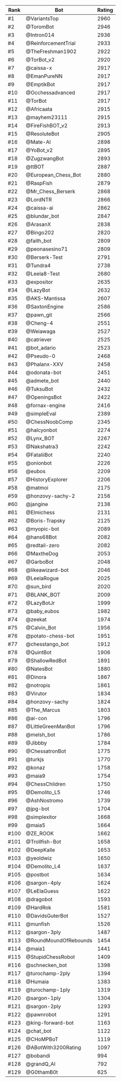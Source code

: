 Rank|Bot|Rating
---|---|---
#1|@VariantsTop|2960
#2|@ToromBot|2946
#3|@Intron014|2936
#4|@ReinforcementTrial|2933
#5|@TheFreshman1902|2922
#6|@TorBot_v2|2920
#7|@caissa-x|2917
#8|@EmanPureNN|2917
#9|@EmptikBot|2917
#10|@Occhessadvanced|2917
#11|@TorBot|2917
#12|@Africaata|2915
#13|@mayhem23111|2915
#14|@FireFishBOT_v2|2913
#15|@ResoluteBot|2905
#16|@Mate-AI|2898
#17|@YoBot_v2|2895
#18|@ZugzwangBot|2893
#19|@ttBOT|2887
#20|@European_Chess_Bot|2880
#21|@RaspFish|2879
#22|@Mr_Chess_Berserk|2868
#23|@LordNTR|2866
#24|@caissa-ai|2862
#25|@blundar_bot|2847
#26|@ArasanX|2838
#27|@Bingo202|2820
#28|@faith_bot|2809
#29|@peonasesino71|2809
#30|@Berserk-Test|2791
#31|@Tundra4|2738
#32|@Leela8-Test|2680
#33|@expositor|2635
#34|@LazyBot|2632
#35|@AKS-Mantissa|2607
#36|@SaxtonEngine|2586
#37|@pawn_git|2566
#38|@Cheng-4|2551
#39|@Weiawaga|2527
#40|@catriever|2525
#41|@bot_adario|2523
#42|@Pseudo-0|2468
#43|@Phalanx-XXV|2458
#44|@odonata-bot|2451
#45|@admete_bot|2440
#46|@TuksuBot|2432
#47|@OpeningsBot|2422
#48|@fornax-engine|2416
#49|@simpleEval|2389
#50|@ChessNoobComp|2345
#51|@halcyonbot|2274
#52|@Lynx_BOT|2267
#53|@Nakshatra3|2242
#54|@FataliiBot|2240
#55|@onionbot|2226
#56|@eubos|2209
#57|@HistoryExplorer|2206
#58|@matmoi|2175
#59|@honzovy-sachy-2|2156
#60|@jangine|2138
#61|@Elmichess|2131
#62|@Boris-Trapsky|2125
#63|@myopic-bot|2089
#64|@hans68Bot|2082
#65|@redtail-zero|2082
#66|@MaxtheDog|2053
#67|@GarboBot|2048
#68|@likeawizard-bot|2046
#69|@LeelaRogue|2025
#70|@sun_bird|2020
#71|@BLANK_BOT|2009
#72|@LazyBotJr|1999
#73|@baby_eubos|1982
#74|@zeekat|1974
#75|@Calvin_Bot|1956
#76|@potato-chess-bot|1951
#77|@chesstango_bot|1912
#78|@QuintBot|1906
#79|@ShallowRedBot|1891
#80|@NatesBot|1880
#81|@Dinora|1867
#82|@notropis|1861
#83|@Virutor|1834
#84|@honzovy-sachy|1824
#85|@The_Marcus|1803
#86|@ai-con|1796
#87|@LittleGreenManBot|1796
#88|@melsh_bot|1786
#89|@Jibbby|1784
#90|@ChessatronBot|1775
#91|@turkjs|1770
#92|@konaz|1758
#93|@maia9|1754
#94|@ChessChildren|1750
#95|@Demolito_L5|1746
#96|@AshNostromo|1739
#97|@jpg-bot|1704
#98|@simplexitor|1668
#99|@maia5|1664
#100|@ZE_ROOK|1662
#101|@Trollfish-Bot|1658
#102|@DeepKalle|1653
#103|@yeoldwiz|1650
#104|@Demolito_L4|1637
#105|@postbot|1634
#106|@sargon-4ply|1624
#107|@LeElaGuess|1622
#108|@dragobot|1593
#109|@HardRok|1581
#110|@DavidsGuterBot|1527
#111|@munfish|1526
#112|@sargon-3ply|1487
#113|@RoundMoundOfRebounds|1454
#114|@maia1|1441
#115|@StupidChessRobot|1409
#116|@schnecken_bot|1398
#117|@turochamp-2ply|1394
#118|@Humaia|1383
#119|@turochamp-1ply|1319
#120|@sargon-1ply|1304
#121|@sargon-2ply|1293
#122|@pawnrobot|1291
#123|@king-forward-bot|1163
#124|@chat_bot|1122
#125|@CHoMPBoT|1119
#126|@ABotWith3200Rating|1097
#127|@bobandi|994
#128|@grandQ_AI|792
#129|@G0thamB0t|625
